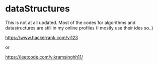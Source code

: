 # dataStructures
This is not at all updated. 
Most of the codes for algorithms and datastructures are still in my online profiles (I mostly use their ides so..)

https://www.hackerrank.com/vi123

or

https://leetcode.com/vikramsinghh11/
